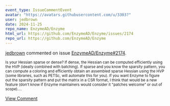```yaml
---
event_type: IssueCommentEvent
avatar: "https://avatars.githubusercontent.com/u/3303?"
user: jedbrown
date: 2024-11-25
repo_name: EnzymeAD/Enzyme
html_url: https://github.com/EnzymeAD/Enzyme/issues/2174
repo_url: https://github.com/EnzymeAD/Enzyme
---
```


<a href='https://github.com/jedbrown' target='_blank'>jedbrown</a> commented on issue <a href='https://github.com/EnzymeAD/Enzyme/issues/2174' target='_blank'>EnzymeAD/Enzyme#2174</a>.

<small>Is your Hessian sparse or dense? If dense, the Hessian can be computed efficiently using the HVP (ideally combined with batching). If sparse and you know the sparsity pattern, you can compute a coloring and efficiently obtain an assembled sparse Hessian using the HVP (some libraries, such as PETSc, will automate this for you). If you want Enzyme to figure out the sparsity pattern and put the matrix in a CSR format, I think that would be a new feature (don't know if Enzyme maintainers would consider it "patches welcome" or out of scope)....</small>

<a href='https://github.com/EnzymeAD/Enzyme/issues/2174' target='_blank'>View Comment</a>